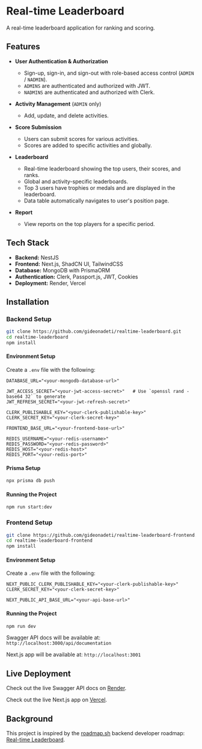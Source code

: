 # Real-time Leaderboard

A real-time leaderboard application for ranking and scoring.

## Features

- **User Authentication & Authorization**
  - Sign-up, sign-in, and sign-out with role-based access control (`ADMIN` / `NADMIN`).
  - `ADMINS` are authenticated and authorized with JWT.
  - `NADMINS` are authenticated and authorized with Clerk.

- **Activity Management** (`ADMIN` only)
  - Add, update, and delete activities.
  
- **Score Submission**
  - Users can submit scores for various activities.
  - Scores are added to specific activities and globally.

- **Leaderboard**
  - Real-time leaderboard showing the top users, their scores, and ranks.
  - Global and activity-specific leaderboards.
  - Top 3 users have trophies or medals and are displayed in the leaderboard.
  - Data table automatically navigates to user's position page.

- **Report**
  - View reports on the top players for a specific period.

## Tech Stack

- **Backend:** NestJS
- **Frontend:** Next.js, ShadCN UI, TailwindCSS
- **Database:** MongoDB with PrismaORM
- **Authentication:** Clerk, Passport.js, JWT, Cookies
- **Deployment:** Render, Vercel

## Installation

### Backend Setup

```bash
git clone https://github.com/gideonadeti/realtime-leaderboard.git
cd realtime-leaderboard
npm install
```

#### Environment Setup

Create a `.env` file with the following:

```env
DATABASE_URL="<your-mongodb-database-url>"

JWT_ACCESS_SECRET="<your-jwt-access-secret>"   # Use `openssl rand -base64 32` to generate
JWT_REFRESH_SECRET="<your-jwt-refresh-secret>"

CLERK_PUBLISHABLE_KEY="<your-clerk-publishable-key>"
CLERK_SECRET_KEY="<your-clerk-secret-key>"

FRONTEND_BASE_URL="<your-frontend-base-url>"

REDIS_USERNAME="<your-redis-username>"
REDIS_PASSWORD="<your-redis-password>"
REDIS_HOST="<your-redis-host>"
REDIS_PORT="<your-redis-port>"
```

#### Prisma Setup

```bash
npx prisma db push
```

#### Running the Project

```bash
npm run start:dev
```

### Frontend Setup

```bash
git clone https://github.com/gideonadeti/realtime-leaderboard-frontend.git
cd realtime-leaderboard-frontend
npm install
```

#### Environment Setup

Create a `.env` file with the following:

```env
NEXT_PUBLIC_CLERK_PUBLISHABLE_KEY="<your-clerk-publishable-key>"
CLERK_SECRET_KEY="<your-clerk-secret-key>"

NEXT_PUBLIC_API_BASE_URL="<your-api-base-url>"
```

#### Running the Project

```bash
npm run dev
```

Swagger API docs will be available at:
`http://localhost:3000/api/documentation`

Next.js app will be available at:
`http://localhost:3001`

## Live Deployment

Check out the live Swagger API docs on [Render](https://realtime-leaderboard-6qg2.onrender.com/api/documentation).

Check out the live Next.js app on [Vercel](https://realtime-leaderboard-frontend.vercel.app).

## Background

This project is inspired by the [roadmap.sh](https://roadmap.sh) backend developer roadmap:
[Real-time Leaderboard](https://roadmap.sh/projects/realtime-leaderboard-system).
